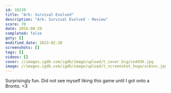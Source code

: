 ```yaml
---
id: 10239
title: "Ark: Survival Evolved"
description: "Ark: Survival Evolved - Review"
score: 70
date: 2016-08-29
completed: false
goty: []
modified_date: 2023-02-28
screenshots: []
tags: []
videos: []
cover: //images.igdb.com/igdb/image/upload/t_cover_big/co493k.jpg
image: //images.igdb.com/igdb/image/upload/t_screenshot_huge/sc6vnc.jpg
---
```

Surprisingly fun. Did not see myself liking this game until I got onto a Bronto. <3